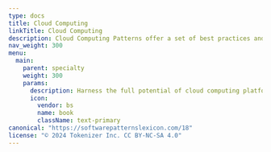 ```yaml
---
type: docs
title: Cloud Computing
linkTitle: Cloud Computing
description: Cloud Computing Patterns offer a set of best practices and architectural blueprints for designing, deploying, and managing applications and services in the cloud. These patterns address common challenges associated with scalability, resource management, security, and cost-efficiency, enabling organizations to harness the full potential of cloud computing platforms.
nav_weight: 300
menu:
  main:
    parent: specialty
    weight: 300
    params:
      description: Harness the full potential of cloud computing platforms.
      icon:
        vendor: bs
        name: book
        className: text-primary
canonical: "https://softwarepatternslexicon.com/18"
license: "© 2024 Tokenizer Inc. CC BY-NC-SA 4.0"
---
```

